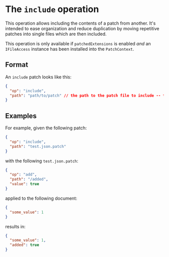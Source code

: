 # The `include` operation

This operation allows including the contents of a patch from another.
It's intended to ease organization and reduce duplication by moving repetitive patches into single files which are then included.

This operation is only available if `patchedExtensions` is enabled *and* an `IFileAccess` instance has been installed into the `PatchContext`.

## Format

An `include` patch looks like this:

```json
{
  "op": "include",
  "path": "path/to/patch" // the path to the patch file to include -- the format of the path is implementation specific
}
```

## Examples

For example, given the following patch:

```json
{
  "op": "include",
  "path": "test.json.patch"
}
```

with the following `test.json.patch`:

```json
{
  "op": "add",
  "path": "/added",
  "value": true
}
```

applied to the following document:

```json
{
  "some_value": 1
}
```

results in:

```json
{
  "some_value": 1,
  "added": true
}
```